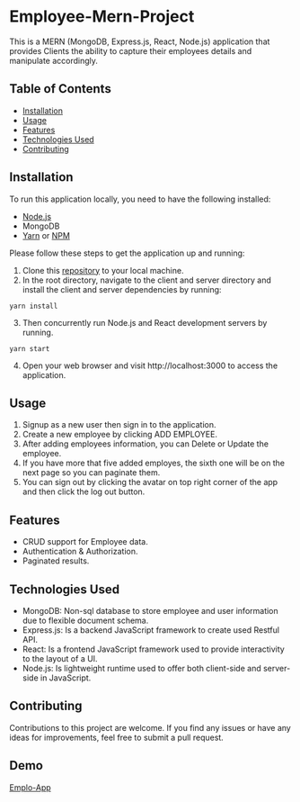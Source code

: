 # Employee-Mern-Project

This is a MERN (MongoDB, Express.js, React, Node.js) application that provides Clients the ability to capture their employees details and manipulate accordingly.

## Table of Contents

- [Installation](#installation)
- [Usage](#usage)
- [Features](#features)
- [Technologies Used](#technologies-used)
- [Contributing](#contributing)

## Installation

To run this application locally, you need to have the following installed:

- [Node.js](https://nodejs.org/en)
- MongoDB
- [Yarn](https://yarnpkg.com/) or [NPM](https://www.npmjs.com/)

Please follow these steps to get the application up and running:

1. Clone this [repository](https://github.com/lindani/employee-mern-project) to your local machine.
2. In the root directory, navigate to the client and server directory and install the client and server dependencies by running:

```
yarn install
```

3. Then concurrently run Node.js and React development servers by running.

```
yarn start
```

4. Open your web browser and visit http://localhost:3000 to access the application.

## Usage

1. Signup as a new user then sign in to the application.
2. Create a new employee by clicking ADD EMPLOYEE.
3. After adding employees information, you can Delete or Update the employee.
4. If you have more that five added employes, the sixth one will be on the next page so you can paginate them.
5. You can sign out by clicking the avatar on top right corner of the app and then click the log out button.

## Features

- CRUD support for Employee data.
- Authentication & Authorization.
- Paginated results.

## Technologies Used

- MongoDB: Non-sql database to store employee and user information due to flexible document schema.
- Express.js: Is a backend JavaScript framework to create used Restful API.
- React: Is a frontend JavaScript framework used to provide interactivity to the layout of a UI.
- Node.js: Is lightweight runtime used to offer both client-side and server-side in JavaScript.

## Contributing

Contributions to this project are welcome. If you find any issues or have any ideas for improvements, feel free to submit a pull request.

## Demo

[Emplo-App](https://emplo-app.netlify.app/?page=1)

